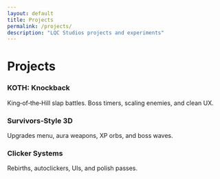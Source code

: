 ```yaml
---
layout: default
title: Projects
permalink: /projects/
description: "LQC Studios projects and experiments"
---
```



# Projects


<div class="grid">
<article class="card">
<h3>KOTH: Knockback</h3>
<p class="muted">King‑of‑the‑Hill slap battles. Boss timers, scaling enemies, and clean UX.</p>
<!-- <a class="cta" href="#">Play on Roblox</a> -->
</article>
<article class="card">
<h3>Survivors‑Style 3D</h3>
<p class="muted">Upgrades menu, aura weapons, XP orbs, and boss waves.</p>
</article>
<article class="card">
<h3>Clicker Systems</h3>
<p class="muted">Rebirths, autoclickers, UIs, and polish passes.</p>
</article>
</div>
